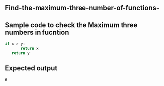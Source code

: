  ##  Find-the-maximum-three-number-of-functions-
 ##  Sample code to check the Maximum three numbers in fucntion
 ```sh
 if x > y:
        return x
    return y
```
## Expected output
```sh
6
```
